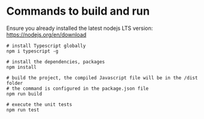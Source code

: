 # Commands to build and run
Ensure you already installed the latest nodejs LTS version: https://nodejs.org/en/download

```
# install Typescript globally
npm i typescript -g

# install the dependencies, packages
npm install

# build the project, the compiled Javascript file will be in the /dist folder
# the command is configured in the package.json file
npm run build

# execute the unit tests
npm run test

```